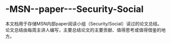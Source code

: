 # -MSN--paper---Security-Social
本文档用于存储MSN内部paper阅读小组（Security/Social）读过的论文总结。论文总结由每周主讲人编写，主要总结论文的主要贡献、值得思考或值得借鉴的地方。
